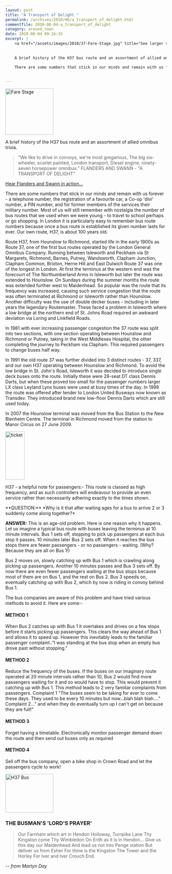 ```yaml
---
layout: post
title: "A Transport of Delight "
permalink: /archives/2010/06/a_transport_of_delight.html
commentfile: 2010-06-04-a_transport_of_delight
category: around_town
date: 2010-06-04 09:16:33
excerpt: |
    <a href="/assets/images/2010/37-Fare-Stage.jpg" title="See larger version of - Fare Stage"><img src="/assets/images/2010/37-Fare-Stage_thumb.jpg" width="150" height="144" alt="Fare Stage" class=" right" /></a>
    
    
    A brief history of the H37 bus route and an assortment of allied omnibus trivia.
    
    There are some numbers that stick in our minds and remain with us forever - a telephone number, the registration of a favourite car, a Co-op 'divi' number, a PIN number, and for former members of the services their military number.  Most of us will still remember with nostalgia the number of bus routes that we used when we were young - to travel to school perhaps or go shopping. In London it is particularly easy to remember bus route numbers because once a bus route is established its given number lasts for ever. Our own route, H37, is about 100 years old.
    

---
```


<a href="/assets/images/2010/37-Fare-Stage.jpg" title="See larger version of - Fare Stage"><img src="/assets/images/2010/37-Fare-Stage_thumb.jpg" width="150" height="144" alt="Fare Stage" class=" right" /></a>

A brief history of the H37 bus route and an assortment of allied omnibus trivia.

> "We like to drive in convoys, we're most gregarious,
>  The big six-wheeler, scarlet painted, London transport,
>  Diesel engine, ninety-seven horsepower omnibus."
>  FLANDERS AND SWANN - "A TRANSPORT OF DELIGHT"
> 
 [Hear Flanders and Swann in action...](http://www.youtube.com/watch?v=mVHbF0jAzMw)

There are some numbers that stick in our minds and remain with us forever - a telephone number, the registration of a favourite car, a Co-op 'divi' number, a PIN number, and for former members of the services their military number. Most of us will still remember with nostalgia the number of bus routes that we used when we were young - to travel to school perhaps or go shopping. In London it is particularly easy to remember bus route numbers because once a bus route is established its given number lasts for ever. Our own route, H37, is about 100 years old.

Route H37, from Hounslow to Richmond, started life in the early 1900s as Route 37, one of the first bus routes operated by the London General Omnibus Company. Running between Isleworth and Peckham via St Margarets, Richmond, Barnes, Putney, Wandsworth, Clapham Junction, Clapham Common, Brixton, Herne Hill and East Dulwich Route 37 was one of the longest in London. At first the terminus at the western end was the forecourt of The Northumberland Arms in Isleworth but later the route was extended to Hounslow. On Sundays during the summer months the route was extended further west to Maidenhead. So popular was the route that its frequency was increased, causing such service congestion that the route was often terminated at Richmond or Isleworth rather than Hounslow. Another difficulty was the use of double decker buses - including in later years the legendary Routemaster. These faced a problem in Isleworth where a low bridge at the northern end of St. Johns Road required an awkward deviation via Loring and Linkfield Roads.

In 1981 with ever increasing passenger congestion the 37 route was split into two sections, with one section operating between Hounslow and Richmond or Putney, taking in the West Middlesex Hospital, the other completing the journey to Peckham via Clapham. This required passengers to change buses half way.

In 1991 the old route 37 was further divided into 3 distinct routes - 37, 337, and our own H37 operating between Hounslow and Richmond. To avoid the low bridge in St. John's Road, Isleworth it was decided to introduce single deck buses onto the route. Initially these were 28-seat DT class Dennis Darts, but when these proved too small for the passenger numbers larger LX class Leyland Lynx buses were used at busy times of the day. In 1998 the route was offered after tender to London United Busways now known as Transdev. They introduced brand new low-floor Dennis Darts which are still used today.

In 2007 the Hounslow terminal was moved from the Bus Station to the New Blenheim Centre. The terminal in Richmond moved from the station to Manor Circus on 27 June 2009.

<div markdown="1" class="box">
<a href="/assets/images/2010/37-bus-ticket.jpg" title="See larger version of - ticket"><img src="/assets/images/2010/37-bus-ticket_thumb.jpg" width="60" height="150" alt="ticket" class=" left" /></a>

H37 - a helpful note for passengers:- This route is classed as high frequency, and as such controllers will endeavour to provide an even service rather than necessarily adhering exactly to the times shown.

</div>
**QUESTION:** *Why is it that after waiting ages for a bus to arrive 2 or 3 suddenly come along together?*

**ANSWER:** This is an age-old problem. Here is one reason why it happens.
Let us imagine a typical bus route with buses leaving the terminus at 10 minute intervals. Bus 1 sets off, stopping to pick up passengers at each bus stop it passes. 10 minutes later Bus 2 sets off. When it reaches the bus stops there are fewer passengers - or no passengers - waiting. (Why? Because they are all on Bus 1!)

Bus 2 moves on, slowly catching up with Bus 1 which is crawling along picking up passengers. Another 10 minutes passes and Bus 3 sets off. By now there are even fewer passengers waiting at the bus stops because most of them are on Bus 1, and the rest on Bus 2. Bus 3 speeds on, eventually catching up with Bus 2, which by now is riding in convoy behind Bus 1.

The bus companies are aware of this problem and have tried various methods to avoid it. Here are some:-

#### METHOD 1

When Bus 2 catches up with Bus 1 it overtakes and drives on a few stops before it starts picking up passengers. This clears the way ahead of Bus 1 and allows it to speed up. However this inevitably leads to the familiar passenger complaint.."I was standing at the bus stop when an empty bus drove past without stopping."

#### METHOD 2

Reduce the frequency of the buses. If the buses on our imaginary route operated at 20 minute intervals rather than 10, Bus 2 would find more passengers waiting for it and so would have to stop. This would prevent it catching up with Bus 1. This method leads to 2 very familiar complaints from passengers. Complaint 1 "The buses seem to be taking for ever to come these days. They used to be every 10 minutes but now...blah blah blah...." Complaint 2..." and when they do eventually turn up I can't get on because they are full!"

#### METHOD 3

Forget having a timetable. Electronically monitor passenger demand down the route and then send out buses only as required

#### METHOD 4

Sell off the bus company, open a bike shop in Crown Road and let the passengers cycle to work!

<a href="/assets/images/2010/H37bus.jpg" title="See larger version of - H37 Bus"><img src="/assets/images/2010/H37bus_thumb.jpg" width="150" height="120" alt="H37 Bus" class="photo right" /></a>

### THE BUSMAN'S 'LORD'S PRAYER'

> Our Farnham which art in Hendon
>  Holloway, Turnpike Lane
>  Thy Kingston come
>  Thy Wimbledon
>  On Erith as it is in Hendon...
>  Give us this day our Maidenhead
>  And lead us not into Penge station
>  But deliver us from Esher
>  For thine is the Kingston
>  The Tower and the Horley
>  For Iver and Iver
>  Crouch End.
> 
 <cite>-- from Martyn Day</cite>
